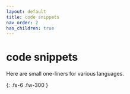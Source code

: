 ```yaml
---
layout: default
title: code snippets
nav_order: 2
has_children: true
---
```


# code snippets

Here are small one-liners for various languages. 

{: .fs-6 .fw-300 }
